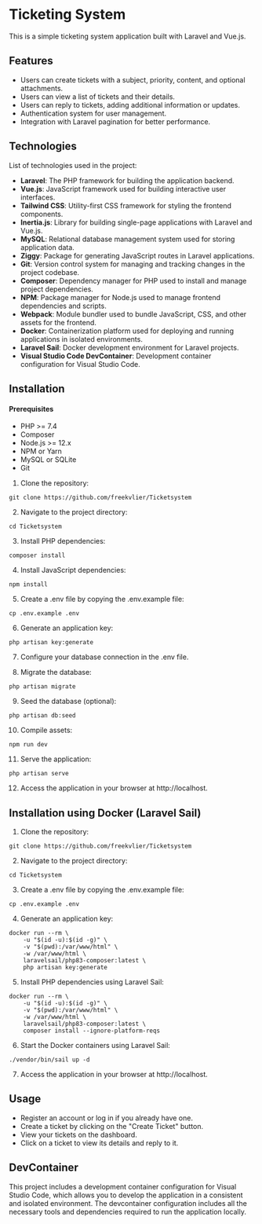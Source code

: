 # Ticketing System

This is a simple ticketing system application built with Laravel and Vue.js.

## Features

- Users can create tickets with a subject, priority, content, and optional attachments.
- Users can view a list of tickets and their details.
- Users can reply to tickets, adding additional information or updates.
- Authentication system for user management.
- Integration with Laravel pagination for better performance.

## Technologies

List of technologies used in the project:

- **Laravel**: The PHP framework for building the application backend.
- **Vue.js**: JavaScript framework used for building interactive user interfaces.
- **Tailwind CSS**: Utility-first CSS framework for styling the frontend components.
- **Inertia.js**: Library for building single-page applications with Laravel and Vue.js.
- **MySQL**: Relational database management system used for storing application data.
- **Ziggy**: Package for generating JavaScript routes in Laravel applications.
- **Git**: Version control system for managing and tracking changes in the project codebase.
- **Composer**: Dependency manager for PHP used to install and manage project dependencies.
- **NPM**: Package manager for Node.js used to manage frontend dependencies and scripts.
- **Webpack**: Module bundler used to bundle JavaScript, CSS, and other assets for the frontend.
- **Docker**: Containerization platform used for deploying and running applications in isolated environments.
- **Laravel Sail**: Docker development environment for Laravel projects.
- **Visual Studio Code DevContainer**: Development container configuration for Visual Studio Code.

## Installation

#### Prerequisites

- PHP >= 7.4
- Composer
- Node.js >= 12.x
- NPM or Yarn
- MySQL or SQLite
- Git

1. Clone the repository:

```
git clone https://github.com/freekvlier/Ticketsystem
```

2. Navigate to the project directory:
```
cd Ticketsystem   
```

3. Install PHP dependencies:

```
composer install
```

4. Install JavaScript dependencies:

```
npm install
```

5. Create a .env file by copying the .env.example file:

```
cp .env.example .env
```

6. Generate an application key:

```
php artisan key:generate
```

7. Configure your database connection in the .env file.

8. Migrate the database:

```
php artisan migrate
```

9. Seed the database (optional):

```
php artisan db:seed
```

10. Compile assets:

```
npm run dev
```

11. Serve the application:

```
php artisan serve
```
12. Access the application in your browser at http://localhost.

## Installation using Docker (Laravel Sail)

1. Clone the repository:

```
git clone https://github.com/freekvlier/Ticketsystem
```

2. Navigate to the project directory:
```
cd Ticketsystem
```

3. Create a .env file by copying the .env.example file:

```
cp .env.example .env
```

4. Generate an application key:

```
docker run --rm \
    -u "$(id -u):$(id -g)" \
    -v "$(pwd):/var/www/html" \
    -w /var/www/html \
    laravelsail/php83-composer:latest \
    php artisan key:generate
```

5. Install PHP dependencies using Laravel Sail:
```
docker run --rm \
    -u "$(id -u):$(id -g)" \
    -v "$(pwd):/var/www/html" \
    -w /var/www/html \
    laravelsail/php83-composer:latest \
    composer install --ignore-platform-reqs
```

6. Start the Docker containers using Laravel Sail:
```
./vendor/bin/sail up -d
```

7. Access the application in your browser at http://localhost.

## Usage

- Register an account or log in if you already have one.
- Create a ticket by clicking on the "Create Ticket" button.
- View your tickets on the dashboard.
- Click on a ticket to view its details and reply to it.

## DevContainer

This project includes a development container configuration for Visual Studio Code, which allows you to develop the application in a consistent and isolated environment. The devcontainer configuration includes all the necessary tools and dependencies required to run the application locally.